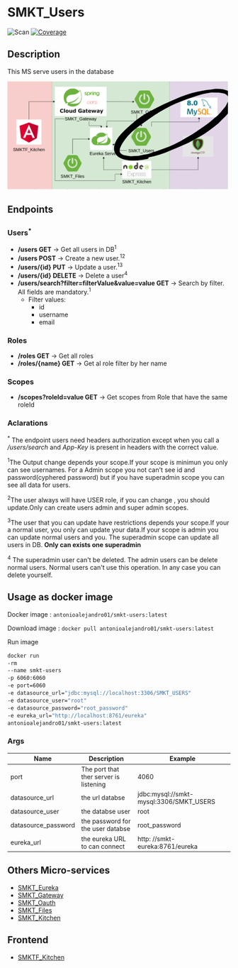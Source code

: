 # SMKT_Users

![Scan](https://github.com/AntonioAlejandro01/SMKT_Users/workflows/Scan/badge.svg?branch=master)
[![Coverage](https://sonarcloud.io/api/project_badges/measure?project=AntonioAlejandro01_SMKT_Users&metric=coverage)](https://sonarcloud.io/dashboard?id=AntonioAlejandro01_SMKT_Users)

## Description

This MS serve users in the database

![X](smktusers.png)

## Endpoints

### Users<sup>\*<sup>

- **/users GET** -> Get all users in DB<sup>1</sup>
- **/users POST** -> Create a new user.<sup>12</sup>
- **/users/{id} PUT** -> Update a user.<sup>13</sup>
- **/users/{id} DELETE** -> Delete a user<sup>4</sup>
- **/users/search?filter=filterValue&value=value GET** -> Search by filter. All fields are mandatory.<sup>1</sup>
  - Filter values:
    - id
    - username
    - email

### Roles

- **/roles GET** -> Get all roles
- **/roles/{name} GET** -> Get al role filter by her name

### Scopes

- **/scopes?roleId=value GET** -> Get scopes from Role that have the same roleId

### Aclarations

<sup>*</sup> The endpoint users need headers authorization except when you call a _/users/search_ and _App-Key_ is present in headers with the correct value.

<sup>1</sup>The Output change depends your scope.If your scope is minimun you only can see usernames. For a Admin scope you not can't see id and password(cyphered password) but if you have superadmin scope you can see all data for users.

<sup>2</sup>The user always will have USER role, if you can change , you should update.Only can create users admin and super admin scopes.

<sup>3</sup>The user that you can update have restrictions depends your scope.If your a normal user, you only can update your data.If your scope is admin you can update normal users and you. The superadmin scope can update all users in DB. **Only can exists one superadmin**

<sup>4</sup> The superadmin user can't be deleted. The admin users can be delete normal users. Normal users can't use this operation. In any case you can delete yourself.

## Usage as docker image

Docker image : `antonioalejandro01/smkt-users:latest`

Download image : ```docker pull antonioalejandro01/smkt-users:latest```

Run image

```bash
docker run 
-rm
--name smkt-users
-p 6060:6060 
-e port=6060 
-e datasource_url="jdbc:mysql://localhost:3306/SMKT_USERS" 
-e datasource_user="root" 
-e datasource_password="root_password"
-e eureka_url="http://localhost:8761/eureka"
antonioalejandro01/smkt-users:latest 
```

### Args

| Name | Description | Example |
| ---- | ----------- | ------- |
| port | The port that ther server is listening | 4060 |
| datasource_url | the url databse | jdbc:mysql://smkt-mysql:3306/SMKT_USERS |
| datasource_user | the databse user | root |
| datasource_password | the password for the user databse | root_password |
| eureka_url | the eureka URL to can connect | http: //smkt-eureka:8761/eureka |

## Others Micro-services

- [SMKT_Eureka](https://github.com/AntonioAlejandro01/SMKT_Eureka)
- [SMKT_Gateway](https://github.com/AntonioAlejandro01/SMKT_Gateway)
- [SMKT_Oauth](https://github.com/AntonioAlejandro01/SMKT_Oauth)
- [SMKT_Files](https://github.com/AntonioAlejandro01/SMKT_Files)
- [SMKT_Kitchen](https://github.com/AntonioAlejandro01/SMKT_Kitchen)

## Frontend

- [SMKTF_Kitchen](https://github.com/AntonioAlejandro01/SMKTF_Kitchen)
